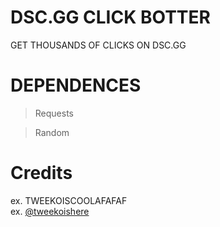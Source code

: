 # DSC.GG CLICK BOTTER

GET THOUSANDS OF CLICKS ON DSC.GG

# DEPENDENCES

> Requests

> Random

# Credits 
ex. TWEEKOISCOOLAFAFAF  
ex. [@tweekoishere](https://twitter.com/tweekoishere)
